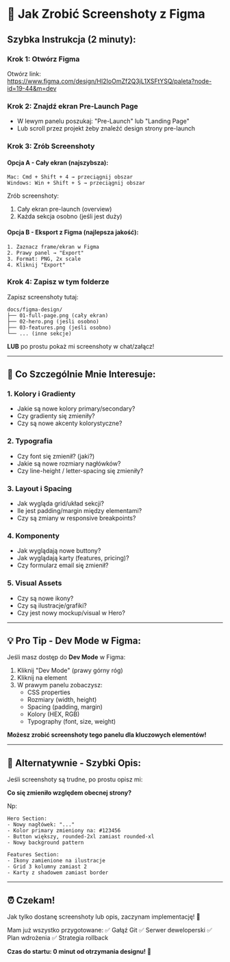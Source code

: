 # 📸 Jak Zrobić Screenshoty z Figma

## Szybka Instrukcja (2 minuty):

### Krok 1: Otwórz Figma
Otwórz link: https://www.figma.com/design/HI2IoOmZf2Q3jL1XSFtYSQ/paleta?node-id=19-44&m=dev

### Krok 2: Znajdź ekran Pre-Launch Page
- W lewym panelu poszukaj: "Pre-Launch" lub "Landing Page"
- Lub scroll przez projekt żeby znaleźć design strony pre-launch

### Krok 3: Zrób Screenshoty

#### **Opcja A - Cały ekran (najszybsza):**
```
Mac: Cmd + Shift + 4 → przeciągnij obszar
Windows: Win + Shift + S → przeciągnij obszar
```

Zrób screenshoty:
1. Cały ekran pre-launch (overview)
2. Każda sekcja osobno (jeśli jest duży)

#### **Opcja B - Eksport z Figma (najlepsza jakość):**
```
1. Zaznacz frame/ekran w Figma
2. Prawy panel → "Export"
3. Format: PNG, 2x scale
4. Kliknij "Export"
```

### Krok 4: Zapisz w tym folderze

Zapisz screenshoty tutaj:
```
docs/figma-design/
├── 01-full-page.png (cały ekran)
├── 02-hero.png (jeśli osobno)
├── 03-features.png (jeśli osobno)
└── ... (inne sekcje)
```

**LUB** po prostu pokaż mi screenshoty w chat/załącz!

---

## 🎯 Co Szczególnie Mnie Interesuje:

### 1. **Kolory i Gradienty**
- Jakie są nowe kolory primary/secondary?
- Czy gradienty się zmieniły?
- Czy są nowe akcenty kolorystyczne?

### 2. **Typografia**
- Czy font się zmienił? (jaki?)
- Jakie są nowe rozmiary nagłówków?
- Czy line-height / letter-spacing się zmieniły?

### 3. **Layout i Spacing**
- Jak wygląda grid/układ sekcji?
- Ile jest padding/margin między elementami?
- Czy są zmiany w responsive breakpoints?

### 4. **Komponenty**
- Jak wyglądają nowe buttony?
- Jak wyglądają karty (features, pricing)?
- Czy formularz email się zmienił?

### 5. **Visual Assets**
- Czy są nowe ikony?
- Czy są ilustracje/grafiki?
- Czy jest nowy mockup/visual w Hero?

---

## 💡 Pro Tip - Dev Mode w Figma:

Jeśli masz dostęp do **Dev Mode** w Figma:

1. Kliknij "Dev Mode" (prawy górny róg)
2. Kliknij na element
3. W prawym panelu zobaczysz:
   - CSS properties
   - Rozmiary (width, height)
   - Spacing (padding, margin)
   - Kolory (HEX, RGB)
   - Typography (font, size, weight)

**Możesz zrobić screenshoty tego panelu dla kluczowych elementów!**

---

## 🚀 Alternatywnie - Szybki Opis:

Jeśli screenshoty są trudne, po prostu opisz mi:

**Co się zmieniło względem obecnej strony?**

Np:
```
Hero Section:
- Nowy nagłówek: "..."
- Kolor primary zmieniony na: #123456
- Button większy, rounded-2xl zamiast rounded-xl
- Nowy background pattern

Features Section:
- Ikony zamienione na ilustracje
- Grid 3 kolumny zamiast 2
- Karty z shadowem zamiast border
```

---

## ⏰ Czekam!

Jak tylko dostanę screenshoty lub opis, zaczynam implementację! 🎨

Mam już wszystko przygotowane:
✅ Gałąź Git
✅ Serwer deweloperski
✅ Plan wdrożenia
✅ Strategia rollback

**Czas do startu: 0 minut od otrzymania designu! 🚀**



